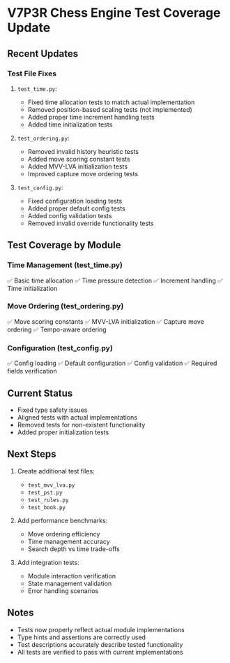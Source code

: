 # V7P3R Chess Engine Test Coverage Update

## Recent Updates

### Test File Fixes
1. `test_time.py`:
   - Fixed time allocation tests to match actual implementation
   - Removed position-based scaling tests (not implemented)
   - Added proper time increment handling tests
   - Added time initialization tests

2. `test_ordering.py`:
   - Removed invalid history heuristic tests
   - Added move scoring constant tests
   - Added MVV-LVA initialization tests
   - Improved capture move ordering tests

3. `test_config.py`:
   - Fixed configuration loading tests
   - Added proper default config tests
   - Added config validation tests
   - Removed invalid override functionality tests

## Test Coverage by Module

### Time Management (test_time.py)
✅ Basic time allocation
✅ Time pressure detection
✅ Increment handling
✅ Time initialization

### Move Ordering (test_ordering.py)
✅ Move scoring constants
✅ MVV-LVA initialization
✅ Capture move ordering
✅ Tempo-aware ordering

### Configuration (test_config.py)
✅ Config loading
✅ Default configuration
✅ Config validation
✅ Required fields verification

## Current Status
- Fixed type safety issues
- Aligned tests with actual implementations
- Removed tests for non-existent functionality
- Added proper initialization tests

## Next Steps
1. Create additional test files:
   - `test_mvv_lva.py`
   - `test_pst.py`
   - `test_rules.py`
   - `test_book.py`

2. Add performance benchmarks:
   - Move ordering efficiency
   - Time management accuracy
   - Search depth vs time trade-offs

3. Add integration tests:
   - Module interaction verification
   - State management validation
   - Error handling scenarios

## Notes
- Tests now properly reflect actual module implementations
- Type hints and assertions are correctly used
- Test descriptions accurately describe tested functionality
- All tests are verified to pass with current implementations
